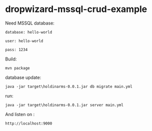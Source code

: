 dropwizard-mssql-crud-example
=============================

Need MSSQL database:

	database: hello-world
	
	user: hello-world
	
	pass: 1234
	

Build:

	mvn package
	

database update:

	java -jar target\holdinarms-0.0.1.jar db migrate main.yml
	
	
run:

	java -jar target\holdinarms-0.0.1.jar server main.yml
	
	

And listen on :

	http://localhost:9000
	
